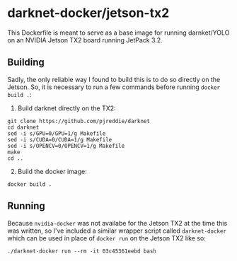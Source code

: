 darknet-docker/jetson-tx2
=========================
This Dockerfile is meant to serve as a base image for running darnket/YOLO on
an NVIDIA Jetson TX2 board running JetPack 3.2.

Building
--------
Sadly, the only reliable way I found to build this is to do so directly on the
Jetson. So, it is necessary to run a few commands before running
`docker build .`:

1. Build darknet directly on the TX2:

```
git clone https://github.com/pjreddie/darknet
cd darknet
sed -i s/GPU=0/GPU=1/g Makefile
sed -i s/CUDA=0/CUDA=1/g Makefile
sed -i s/OPENCV=0/OPENCV=1/g Makefile
make
cd ..
```

2. Build the docker image:

```
docker build .
```

Running
-------
Because `nvidia-docker` was not availabe for the Jetson TX2 at the time this
was written, so I've included a similar wrapper script called `darknet-docker`
which can be used in place of `docker run` on the Jetson TX2 like so:

```
./darknet-docker run --rm -it 03c45361eebd bash
```

